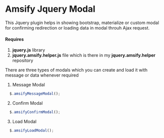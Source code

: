 # Amsify Jquery Modal 
This Jquery plugin helps in showing bootstrap, materialize or custom modal for confirming redirection or loading data in modal throuh Ajax request.

#### Requires
1. **jquery.js** library
2. **jquery.amsify.helper.js** file which is there in my **jquery.amsify.helper** repository

There are three types of modals which you can create and load it with message or data whenever required
1. Message Modal
```js
  $.amsifyMessageModal();
```
2. Confirm Modal
```js
  $.amsifyConfirmModal();
```
3. Load Modal
```js
  $.amsifyLoadModal();
```
